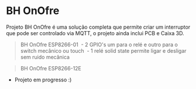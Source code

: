 # BH OnOfre
Projeto BH OnOfre é uma solução completa que permite criar um interruptor que pode ser controlado via MQTT, o projeto ainda inclui PCB e Caixa 3D.

> BH OnOfre ESP8266-01
  - 2 GPIO's um para o relé e outro para o switch mecânico ou touch
  - 1 relé solid state permite ligar e desligar sem ruido mecânica
  
> BH OnOfre ESP8266-12E
  - Projeto em progresso :)   
  
  

